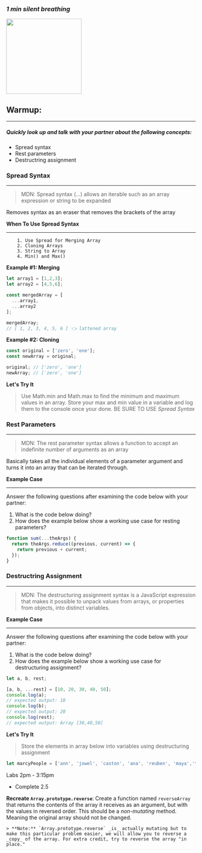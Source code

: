 ### _1 min silent breathing_ 

<image src="https://miro.medium.com/max/1000/1*rhP98CcG2J_SfygESrsu5g.png" width=200>


## Warmup:  
* * *
##### Quickly look up and talk with your partner about the following concepts:  

* Spread syntax
* Rest parameters
* Destructring assignment


### Spread Syntax 
* * *



> MDN: Spread syntax (...) allows an iterable such as an array expression or string to be expanded 

Removes  syntax as an eraser that removes the brackets of the array

<strong> When To Use Spread Syntax</strong>
***
```
    1. Use Spread for Merging Array
    2. Cloning Arrays
    3. String to Array
    4. Min() and Max()

```


<strong> Example #1: Merging </strong>
```javascript
let array1 = [1,2,3];
let array2 = [4,5,6];

const mergedArray = [
  ...array1,
  ...array2
];

mergedArray;
// [ 1, 2, 3, 4, 5, 6 ] 👈 lattened array
```

<strong> Example #2: Cloning </strong>
```javascript
const original = ['zero', 'one'];
const newArray = original;

original; // ['zero', 'one']
newArray; // ['zero', 'one']

```
<strong> Let's Try It </strong>

> Use Math.min and Math.max to find the minimum and maximum values in an array. Store your max and min value in a variable and log them to the console once your done. BE SURE TO USE <i> Spread Syntax </i>



### Rest Parameters
* * *



> MDN: The rest parameter syntax allows a function to accept an indefinite number of arguments as an array

Basically takes all the individual elements of a parameter argument and turns it into an array that can be iterated through. 

<strong> Example Case</strong>
***

Answer the following questions after examining the code below with your partner: 
1. What is the code below doing? 
2. How does the example below show a working use case for resting parameters? 

```javascript
function sum(...theArgs) {
  return theArgs.reduce((previous, current) => {
    return previous + current;
  });
}

```

### Destructring Assignment
* * *



> MDN: The destructuring assignment syntax is a JavaScript expression that makes it possible to unpack values from arrays, or properties from objects, into distinct variables.



<strong> Example Case</strong>
***

Answer the following questions after examining the code below with your partner: 
1. What is the code below doing? 
2. How does the example below show a working use case for destructuring assignment? 

```javascript
let a, b, rest;

[a, b, ...rest] = [10, 20, 30, 40, 50];
console.log(a);
// expected output: 10
console.log(b);
// expected output: 20
console.log(rest);
// expected output: Array [30,40,50]
```

<strong> Let's Try It </strong>

> Store the elements in array below into variables using destructuring assignment</i>

```javascript
let marcyPeople = ['ann', 'jowel', 'caston', 'ana', 'reuben', 'maya','travis'];

```

Labs 2pm - 3:15pm

* Complete 2.5 


**Recreate `Array.prototype.reverse`**: Create a function named `reverseArray` that returns the contents of the array it receives as an argument, but with the values in reversed order. This should be a _non-mutating_ method. Meaning the original array should not be changed.


    > **Note:** `Array.prototype.reverse` _is_ actually mutating but to make this particular problem easier, we will allow you to reverse a _copy_ of the array. For extra credit, try to reverse the array "in place."

